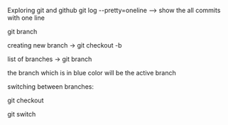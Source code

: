 Exploring git and github
git log --pretty=oneline --> show the all commits with one line

git branch  

creating new branch -> git checkout -b <branchName>

list of branches -> git branch

the branch which is in blue color will be the active branch

switching between branches:

git checkout <branchName>

git switch <branchName>

